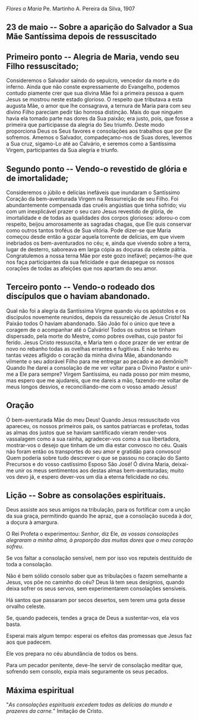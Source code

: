 *Flores a Maria*
Pe. Martinho A. Pereira da Silva, 1907

## 23 de  maio -- Sobre a aparição do Salvador a Sua Mãe Santíssima depois de ressuscitado

## Primeiro ponto -- Alegria de Maria, vendo seu Filho ressuscitado;

Consideremos o Salvador saindo do sepulcro, vencedor da morte e do inferno. Ainda que não conste expressamente do Evangelho, podemos contudo piamente crer que sua divina Mãe foi a primeira pessoa a quem Jesus se mostrou neste estado glorioso. O respeito que tributava a esta augusta Mãe, o amor que lhe consagrava, a ternura de Maria para com seu divino Filho pareciam pedir tão honrosa distinção. Mais do que ninguém havia ela tomado parte nas dores da Sua paixão; era justo, pois, que fosse a primeira que participasse da alegria do Seu triumfo. Deste modo proporciona Deus os Seus favores e consolações aos trabalhos que por Ele sofremos. Amemos o Salvador, compadeçamo-nos de Suas dores, levemos a Sua cruz, sigamo-Lo até ao Calvário, e seremos como a Santíssima Virgem, participantes da Sua alegria e triunfo.

## Segundo ponto -- Vendo-o revestido de glória e de imortalidade;

Consideremos o júbilo e delícias inefáveis que inundaram o Santíssimo Coração da bem-aventurada Virgem na Ressurreição de seu Filho. Foi abundantemente compensada das cruéis angústias que tinha sofrido; viu com um inexplicável prazer o seu caro Jesus revestido de glória, de imortalidade e de todas as qualidades dos corpos gloriosos: adorou-o com respeito, beijou amorosamente as sagradas chagas, que Ele quis conservar como outros tantos troféus de Sua vitória. Pode dizer-se que Maria começou desde então a gozar aquela torrente de delícias, em que vivem inebriados os bem-aventurados no céu; e, ainda que vivendo sobre a terra, lugar de desterro, saboreava em larga cópia as doçuras da celeste pátria. Congratulemos a nossa terna Mãe por este gozo inefável; peçamos-lhe que nos faça participantes da sua felicidade e que desapegue os nossos corações de todas as afeições que nos apartam do seu amor.

## Terceiro ponto -- Vendo-o rodeado dos discípulos que o haviam abandonado.

Qual não foi a alegria da Santíssima Virgme quando viu os apóstolos e os discípulos novemente reunidos, depois da ressureição de Jesus Cristo! Na Paixão todos O haviam abandonado. São João foi o único que teve a coragem de o acompanhar até o Calvário! Todos os outros se tinham dispersado, pela morte do Mestre, como pobres ovelhas, cujo pastor foi ferido. Jesus Cristo ressuscita, e Maria tem o doce prazer de ver entrar de novo no rebanho todas as ovelhas errantes e fugitivas. E não tenho eu tantas vezes afligido o coração da minha divina Mãe, abandonando vilmente o seu adorável Filho para me entregar ao pecado e ao demônio?! Quando lhe darei a consolação de me ver voltar para o Divino Pastor e unir-me a Ele para sempre? Virgem Santíssima, eu nada posso por mim mesmo, mas espero que me ajudareis, que me dareis a mão, fazendo-me voltar de meus longos desvios, e reconciliando-me com o vosso amado Jesus!

## Oração

Ó bem-aventurada Mãe do meu Deus! Quando Jesus ressuscitado vos apareceu, os nossos primeiros pais, os santos patriarcas e profetas, todas as almas dos justos que se haviam santificado vieram render-vos vassalagem como a sua rainha, agradecer-vos como a sua libertadora, mostrar-vos o desejo que tinham de um dia estar convosco no céu. Quais não foram então os transportes do seu amor e gratidão para convosco! Quem poderia sobre tudo descrever o que se passou no coração do Santo Precursos e do vosso castíssimo Esposo São José! Ó divina Maria, deixai-me unir os meus sentimentos aos destas almas bem-aventuradas; muito vos devo já, e espero dever-vos um dia a eterna felicidade no céu.

## Lição -- Sobre as consolações espirituais.

Deus assiste aos seus amigos na tribulação, para os fortificar com a unção da sua graça, permitindo quando lhe apraz, que a consolação suceda à dor, a doçura à amargura.

O Rei Profeta o experimentou: _Senhor_, diz Ele, _as vossas consolações alegraram a minha alma, à proporção das muitas dores que o meu coração sofreu_.

Se vos faltar a consolação sensível, nem por isso vos reputeis destituído de toda a consolação.

Não é bem sólido consolo saber que as tribulações o fazem semelhante a Jesus, vos põe no caminho do céu? Deus lá tem seus desígnios, quando deixa sofrer os seus servos, sem experimentarem consolações sensíveis.

Há santos que passaram por secos desertos, sem terem uma gota desse orvalho celeste.

Se, quando padeceis, tendes a graça de Deus a sustentar-vos, ela vos basta.

Esperai mais algum tempo: esperai os efeitos das promessas que Jesus faz aos que padecem.

Ele vos prepara no céu abundância de todos os bens.

Para um pecador penitente, deve-lhe servir de consolação meditar que, sofrendo sem consolo, expia mais seguramente os seus pecados.

## Máxima espiritual

"_As consolações espirituais excedem todas as delícias do mundo e prazeres da carne._" Imitação de Cristo.

